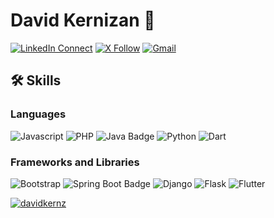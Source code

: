 # David Kernizan 👋

[![LinkedIn Connect](https://img.shields.io/badge/%20-Connect-black?color=14171A&labelColor=212121&logo=linkedin&logoColor=ffffff)](https://www.linkedin.com/in/davidkernz/)
[![X Follow](https://img.shields.io/badge/%20-Follow%20on%20X-black?color=14171A&labelColor=1DA1F2&logo=x&logoColor=ffffff)](https://x.com/davidkerz)
[![Gmail](https://img.shields.io/badge/%20-Send%20Mail-black?color=14171A&labelColor=ef5350&logo=gmail&logoColor=ffffff)](mailto:daknizan@gmail.com?subject=From%20GitHub&body=Hi,%20there.%20Found%20you%20from%20GitHub.)


## 🛠️ Skills

### Languages

![Javascript](https://img.shields.io/badge/JavaScript-323330?style=for-the-badge&logo=javascript&logoColor=F7DF1E)
![PHP](https://img.shields.io/badge/php-%23777BB4.svg?style=for-the-badge&logo=php&logoColor=white)
![Java Badge](https://img.shields.io/badge/java-%23ED8B00.svg?style=for-the-badge&logo=java&logoColor=white)
![Python](https://img.shields.io/badge/Python-3776AB?style=for-the-badge&logo=python&logoColor=white)
![Dart](https://img.shields.io/badge/Dart-0175C2?style=for-the-badge&logo=dart&logoColor=white)


### Frameworks and Libraries

![Bootstrap](https://img.shields.io/badge/Bootstrap-563D7C?style=for-the-badge&logo=bootstrap&logoColor=white)
![Spring Boot Badge](https://img.shields.io/badge/spring%20boot-%236DB33F.svg?style=for-the-badge&logo=spring&logoColor=white)
![Django](https://img.shields.io/badge/django-%23092E20.svg?style=for-the-badge&logo=django&logoColor=white)
![Flask](https://img.shields.io/badge/Flask-%23000000.svg?style=for-the-badge&logo=flask&logoColor=white)
![Flutter](https://img.shields.io/badge/Flutter-02569B?style=for-the-badge&logo=flutter&logoColor=white)



<!-- About me:

- 🔭 I'm currently working on a new project
- 🌱 I'm currently learning C# and C++
- 📫 How to reach me: Email, Facebook -->


<a href="">
  <img align="center" src="https://github-readme-stats.vercel.app/api?username=davidkernz&show_icons=true&theme=radical" alt="davidkernz"/>
</a>


<!--
**davidkernz/davidkernz** is a ✨ _special_ ✨ repository because its `README.md` (this file) appears on your GitHub profile.

Here are some ideas to get you started:

- 🔭 I’m currently working on ...
- 🌱 I’m currently learning ...
- 👯 I’m looking to collaborate on ...
- 🤔 I’m looking for help with ...
- 💬 Ask me about ...
- 📫 How to reach me: ...
- 😄 Pronouns: ...
- ⚡ Fun fact: ...
-->
